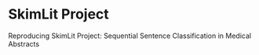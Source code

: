 # SkimLit Project
Reproducing SkimLit Project:  Sequential Sentence Classification in Medical Abstracts
